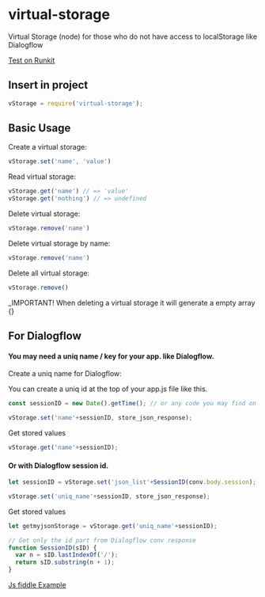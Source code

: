 # virtual-storage
Virtual Storage (node) for those who do not have access to localStorage like Dialogflow

[Test on Runkit](https://runkit.com/onigetoc/5e43f1d10888310014d63d5d)

## Insert in project

```javascript
vStorage = require('virtual-storage');
```

## Basic Usage

Create a virtual storage:

```javascript
vStorage.set('name', 'value')
```

Read virtual storage:

```javascript
vStorage.get('name') // => 'value'
vStorage.get('nothing') // => undefined
```

Delete virtual storage:

```javascript
vStorage.remove('name')
```

Delete virtual storage by name:

```javascript
vStorage.remove('name')
```

Delete all virtual storage:

```javascript
vStorage.remove()
```

_IMPORTANT! When deleting a virtual storage it will generate a empty array {}

## For Dialogflow

#### You may need a uniq name / key for your app. like Dialogflow.


Create a uniq name for Dialogflow:

You can create a uniq id at the top of your app.js file like this.

```javascript
const sessionID = new Date().getTime(); // or any code you may find on the web
```

```javascript
vStorage.set('name'+sessionID, store_json_response);
```
Get stored values
```javascript
vStorage.get('name'+sessionID);
```

#### Or with Dialogflow session id.

```javascript
let sessionID = vStorage.set('json_list'+SessionID(conv.body.session);
```

```javascript
vStorage.set('uniq_name'+sessionID, store_json_response);
```

Get stored values
```javascript
let getmyjsonStorage = vStorage.get('uniq_name'+sessionID);
```

```javascript
// Get only the id part from Dialogflow conv response
function SessionID(sID) {
  var n = sID.lastIndexOf('/');
  return sID.substring(n + 1);
}
```

[Js fiddle Example](https://jsfiddle.net/onigetoc/jzbuve15/)



